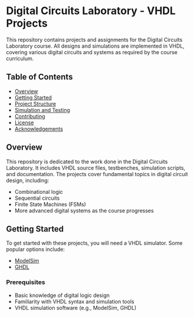 # Digital Circuits Laboratory - VHDL Projects

This repository contains projects and assignments for the Digital Circuits Laboratory course. All designs and simulations are implemented in VHDL, covering various digital circuits and systems as required by the course curriculum.

## Table of Contents
- [Overview](#overview)
- [Getting Started](#getting-started)
- [Project Structure](#project-structure)
- [Simulation and Testing](#simulation-and-testing)
- [Contributing](#contributing)
- [License](#license)
- [Acknowledgements](#acknowledgements)

## Overview
This repository is dedicated to the work done in the Digital Circuits Laboratory. It includes VHDL source files, testbenches, simulation scripts, and documentation. The projects cover fundamental topics in digital circuit design, including:
- Combinational logic
- Sequential circuits
- Finite State Machines (FSMs)
- More advanced digital systems as the course progresses

## Getting Started
To get started with these projects, you will need a VHDL simulator. Some popular options include:
- [ModelSim](https://www.intel.com/content/www/us/en/software/programmable/quartus-prime/model-sim.html)
- [GHDL](https://github.com/ghdl/ghdl)

### Prerequisites
- Basic knowledge of digital logic design
- Familiarity with VHDL syntax and simulation tools
- VHDL simulation software (e.g., ModelSim, GHDL)